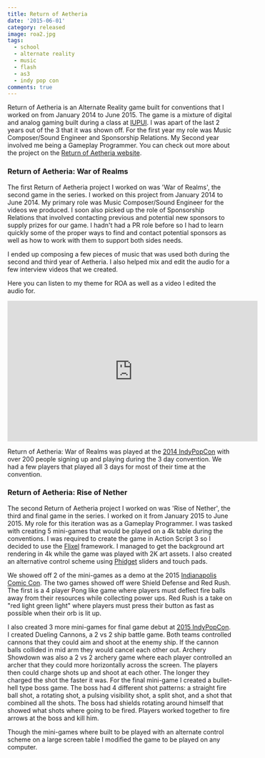 ```yaml
---
title: Return of Aetheria
date: '2015-06-01'
category: released
image: roa2.jpg
tags:
  - school
  - alternate reality
  - music
  - flash
  - as3
  - indy pop con
comments: true
---
```


Return of Aetheria is an Alternate Reality game built for conventions that I worked on from January 2014 to June 2015. The game is a mixture of digital and analog gaming built during a class at [IUPUI](http://www.iupui.edu/). I was apart of the last 2 years out of the 3 that it was shown off. For the first year my role was Music Composer/Sound Engineer and Sponsorship Relations. My Second year involved me being a Gameplay Programmer. You can check out more about the project on the [Return of Aetheria website](http://returnofaetheria.org/).

### Return of Aetheria: War of Realms

The first Return of Aetheria project I worked on was 'War of Realms', the second game in the series. I worked on this project from January 2014 to June 2014. My primary role was Music Composer/Sound Engineer for the videos we produced. I soon also picked up the role of Sponsorship Relations that involved contacting previous and potential new sponsors to supply prizes for our game. I hadn't had a PR role before so I had to learn quickly some of the proper ways to find and contact potential sponsors as well as how to work with them to support both sides needs.

I ended up composing a few pieces of music that was used both during the second and third year of Aetheria. I also helped mix and edit the audio for a few interview videos that we created.

Here you can listen to my theme for ROA as well as a video I edited the audio for.

<iframe width="560" height="315" src="https://www.youtube.com/embed/M4rL1hepjaU" frameborder="0" allowfullscreen></iframe>

Return of Aetheria: War of Realms was played at the [2014 IndyPopCon](https://indypopcon.com/) with over 200 people signing up and playing during the 3 day convention. We had a few players that played all 3 days for most of their time at the convention.

### Return of Aetheria: Rise of Nether

The second Return of Aetheria project I worked on was 'Rise of Nether', the third and final game in the series. I worked on it from January 2015 to June 2015. My role for this iteration was as a Gameplay Programmer. I was tasked with creating 5 mini-games that would be played on a 4k table during the conventions. I was required to create the game in Action Script 3 so I decided to use the [Flixel](http://flixel.org/) framework. I managed to get the background art rendering in 4k while the game was played with 2K art assets. I also created an alternative control scheme using [Phidget](http://www.phidgets.com/) sliders and touch pads.

We showed off 2 of the mini-games as a demo at the 2015 [Indianapolis Comic Con](http://indianacomiccon.com/). The two games showed off were Shield Defense and Red Rush. The first is a 4 player Pong like game where players must deflect fire balls away from their resources while collecting power ups. Red Rush is a take on "red light green light" where players must press their button as fast as possible when their orb is lit up.

I also created 3 more mini-games for final game debut at [2015 IndyPopCon](https://indypopcon.com/). I created Dueling Cannons, a 2 vs 2 ship battle game. Both teams controlled cannons that they could aim and shoot at the enemy ship. If the cannon balls collided in mid arm they would cancel each other out. Archery Showdown was also a 2 vs 2 archery game where each player controlled an archer that they could more horizontally across the screen. The players then could charge shots up and shoot at each other. The longer they charged the shot the faster it was. For the final mini-game I created a bullet-hell type boss game. The boss had 4 different shot patterns: a straight fire ball shot, a rotating shot, a pulsing visibility shot, a split shot, and a shot that combined all the shots. The boss had shields rotating around himself that showed what shots where going to be fired. Players worked together to fire arrows at the boss and kill him.

Though the mini-games where built to be played with an alternate control scheme on a large screen table I modified the game to be played on any computer.
